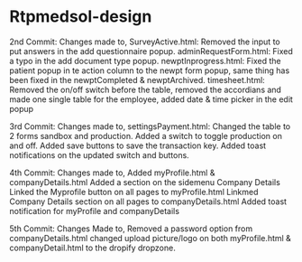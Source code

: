 # Rtpmedsol-design
2nd Commit:
Changes made to,
SurveyActive.html: Removed the input to put answers in the add questionnaire popup.
adminRequestForm.html: Fixed a typo in the add document type popup.
newptInprogress.html: Fixed the patient popup in te action column to the newpt form popup, same thing has been fixed in the newptCompleted & newptArchived.
timesheet.html: Removed the on/off switch before the table, removed the accordians and made one single table for the employee, added date & time picker in the edit popup



3rd Commit:
Changes made to,
settingsPayment.html: Changed the table to 2 forms sandbox and production. Added a switch to toggle production on and off. Added save buttons to save the transaction key. Added toast notifications on the updated switch and buttons.


4th Commit:
Changes made to,
Added myProfile.html & companyDetails.html
Added a section on the sidemenu Company Details
Linked the Myprofile button on all pages to myProfile.html
Linkmed Company Details section on all pages to companyDetails.html
Added toast notification for myProfile and companyDetails

5th Commit:
Changes Made to,
Removed a password option from companyDetails.html
changed upload picture/logo on both myProfile.html & companyDetail.html to the dropify dropzone.
